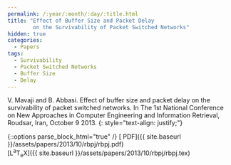 ```yaml
---
permalink: /:year/:month/:day/:title.html
title: "Effect of Buffer Size and Packet Delay 
        on the Survivability of Packet Switched Networks"
hidden: true
categories:
  - Papers
tags:
  - Survivability
  - Packet Switched Networks
  - Buffer Size
  - Delay
---
```


V. Mavaji and B. Abbasi. Effect of buffer size and packet delay on the survivability of packet switched networks. In
The 1st National Conference on New Approaches in Computer Engineering and Information Retrieval, Roudsar,
Iran, October 9 2013.
{: style="text-align: justify;"}

{::options parse_block_html="true" /}
[<i class="fas fa-file-pdf" aria-hidden="true"></i> PDF]({{ site.baseurl }}/assets/papers/2013/10/rbpj/rbpj.pdf)
<br>
[<span class="latex">L<sup>a</sup>T<sub>e</sub>X</span>]({{ site.baseurl }}/assets/papers/2013/10/rbpj/rbpj.tex)

<object data="{{ site.baseurl }}/assets/papers/2013/10/rbpj/rbpj.pdf" width="1000" height="1500" type='application/pdf' border="0" />